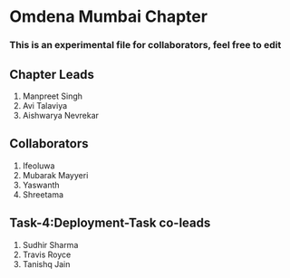 # Omdena Mumbai Chapter

### **This is an experimental file for collaborators, feel free to edit**

## Chapter Leads

1. Manpreet Singh
2. Avi Talaviya
3. Aishwarya Nevrekar 

## Collaborators
1. Ifeoluwa
2. Mubarak Mayyeri
3. Yaswanth
4. Shreetama 

## Task-4:Deployment-Task co-leads
1. Sudhir Sharma 
2. Travis Royce 
3. Tanishq Jain
